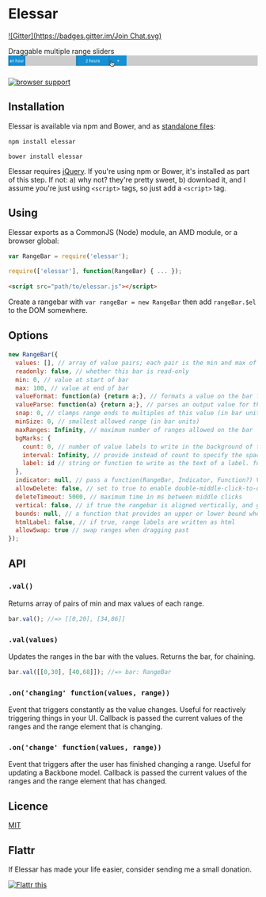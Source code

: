 Elessar
=======
[![Gitter](https://badges.gitter.im/Join Chat.svg)](https://gitter.im/quarterto/Elessar?utm_source=badge&utm_medium=badge&utm_campaign=pr-badge&utm_content=badge)

Draggable multiple range sliders
![elessar draggable range demo](demo.gif)

[![browser support](https://ci.testling.com/quarterto/Elessar.png)
](https://ci.testling.com/quarterto/Elessar)

Installation
------------
Elessar is available via npm and Bower, and as [standalone files](/dist):

```
npm install elessar
```
```
bower install elessar
```

Elessar requires [jQuery](http://jquery.com). If you're using npm or Bower, it's installed as part of this step. If not: a) why not? they're pretty sweet, b) download it, and I assume you're just using `<script>` tags, so just add a `<script>` tag.


Using
-----

Elessar exports as a CommonJS (Node) module, an AMD module, or a browser global:
```javascript
var RangeBar = require('elessar');
```
```javascript
require(['elessar'], function(RangeBar) { ... });
```
```html
<script src="path/to/elessar.js"></script>
```

Create a rangebar with `var rangeBar = new RangeBar` then add `rangeBar.$el` to the DOM somewhere.

Options
-------
```javascript
new RangeBar({
  values: [], // array of value pairs; each pair is the min and max of the range it creates
  readonly: false, // whether this bar is read-only
  min: 0, // value at start of bar
  max: 100, // value at end of bar
  valueFormat: function(a) {return a;}, // formats a value on the bar for output
  valueParse: function(a) {return a;}, // parses an output value for the bar
  snap: 0, // clamps range ends to multiples of this value (in bar units)
  minSize: 0, // smallest allowed range (in bar units)
  maxRanges: Infinity, // maximum number of ranges allowed on the bar
  bgMarks: {
    count: 0, // number of value labels to write in the background of the bar
    interval: Infinity, // provide instead of count to specify the space between labels
    label: id // string or function to write as the text of a label. functions are called with normalised values.
  },
  indicator: null, // pass a function(RangeBar, Indicator, Function?) Value to calculate where to put a current indicator, calling the function whenever you want the position to be recalculated
  allowDelete: false, // set to true to enable double-middle-click-to-delete
  deleteTimeout: 5000, // maximum time in ms between middle clicks
  vertical: false, // if true the rangebar is aligned vertically, and given the class elessar-vertical
  bounds: null, // a function that provides an upper or lower bound when a range is being dragged. call with the range that is being moved, should return an object with an upper or lower key
  htmlLabel: false, // if true, range labels are written as html
  allowSwap: true // swap ranges when dragging past
});
```

API
---
### ``.val()``
Returns array of pairs of min and max values of each range.

```javascript
bar.val(); //=> [[0,20], [34,86]]
```

### ``.val(values)``
Updates the ranges in the bar with the values. Returns the bar, for chaining.
```javascript
bar.val([[0,30], [40,68]]); //=> bar: RangeBar
```

### ``.on('changing' function(values, range))``
Event that triggers constantly as the value changes. Useful for reactively triggering things in your UI. Callback is passed the current values of the ranges and the range element that is changing.

### ``.on('change' function(values, range))``
Event that triggers after the user has finished changing a range. Useful for updating a Backbone model. Callback is passed the current values of the ranges and the range element that has changed.

Licence
-------
[MIT](licence.md)

Flattr
------

If Elessar has made your life easier, consider sending me a small donation.

[![Flattr this](https://api.flattr.com/button/flattr-badge-large.png)](https://flattr.com/submit/auto?user_id=quarterto&url=https%3A%2F%2Fgithub.com%2Fquarterto%2FElessar)

